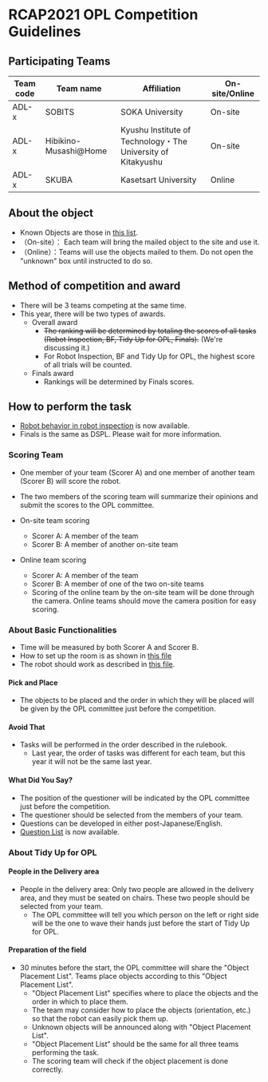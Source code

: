 # RCAP2021 OPL Competition Guidelines

## Participating Teams

| Team code | Team name  | Affiliation  | On-site/Online |
| --------- | ---------- | ------------ | ------ |
| ADL-x | SOBITS | SOKA University | On-site |
| ADL-x | Hibikino-Musashi@Home | Kyushu Institute of Technology・The University of Kitakyushu | On-site |
| ADL-x | SKUBA       | Kasetsart University | Online |

## About the object
- Known Objects are those in [this list](opl_known_object_list.pdf).
- （On-site）： Each team will bring the mailed object to the site and use it.
- （Online）：Teams will use the objects mailed to them. Do not open the "unknown" box until instructed to do so.

## Method of competition and award 

- There will be 3 teams competing at the same time.
- This year, there will be two types of awards.
  - Overall award
    - ~~The ranking will be determined by totaling the scores of all tasks (Robot Inspection, BF, Tidy Up for OPL, Finals).~~ (We're discussing it.)
    - For Robot Inspection, BF and Tidy Up for OPL, the highest score of all trials will be counted.
  - Finals award
    - Rankings will be determined by Finals scores.

## How to perform the task

- [Robot behavior in robot inspection](Arena_y1.pdf) is now available.
- Finals is the same as DSPL. Please wait for more information.

### Scoring Team
- One member of your team (Scorer A) and one member of another team (Scorer B) will score the robot.
- The two members of the scoring team will summarize their opinions and submit the scores to the OPL committee.
- On-site team scoring
  - Scorer A:  A member of the team
  - Scorer B:  A member of another on-site team

- Online team scoring
  - Scorer A:  A member of the team
  - Scorer B:  A member of one of the two on-site teams
  - Scoring of the online team by the on-site team will be done through the camera.  Online teams should move the camera position for easy scoring.


### About Basic Functionalities
- Time will be measured by both Scorer A and Scorer B.
- How to set up the room is as shown in [this file](./BFArena_y1.pdf)
- The robot should work as described in [this file](Arena_y1.pdf).

#### Pick and Place
- The objects to be placed and the order in which they will be placed will be given by the OPL committee just before the competition.

#### Avoid That
- Tasks will be performed in the order described in the rulebook.
  - Last year, the order of tasks was different for each team, but this year it will not be the same last year.

#### What Did You Say?
- The position of the questioner will be indicated by the OPL committee just before the competition.
- The questioner should be selected from the members of your team.
- Questions can be developed in either post-Japanese/English.
- [Question List](WhatDidYouSay.pdf) is now available.

### About Tidy Up for OPL

#### People in the Delivery area
- People in the delivery area: Only two people are allowed in the delivery area, and they must be seated on chairs. These two people should be selected from your team.
  - The OPL committee will tell you which person on the left or right side will be the one to wave their hands just before the start of Tidy Up for OPL.

#### Preparation of the field

- 30 minutes before the start, the OPL committee will share the "Object Placement List". Teams place objects according to this "Object Placement List".
  - "Object Placement List" specifies where to place the objects and the order in which to place them.
  - The team may consider how to place the objects (orientation, etc.) so that the robot can easily pick them up.
  - Unknown objects will be announced along with "Object Placement List".
  - "Object Placement List" should be the same for all three teams performing the task.
  - The scoring team will check if the object placement is done correctly.

